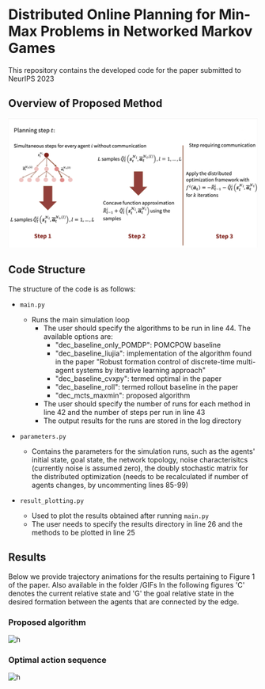 # Distributed Online Planning for Min-Max Problems in Networked Markov Games

This repository contains the developed code for the paper submitted to NeurIPS 2023

## Overview of Proposed Method
![](https://github.com/alextzik/distr_online_maxmin_markov_game/blob/main/GIFs/OverviewProposedMethod.png)

## Code Structure

The structure of the code is as follows:
* ```main.py```
  * Runs the main simulation loop
    * The user should specify the algorithms to be run in line 44. The available options are:
      * "dec_baseline_only_POMDP": POMCPOW baseline
      * "dec_baseline_liujia": implementation of the algorithm found in the paper "Robust formation control of discrete-time multi-agent
        systems by iterative learning approach"
      * "dec_baseline_cvxpy": termed optimal in the paper
      * "dec_baseline_roll": termed rollout baseline in the paper
      * "dec_mcts_maxmin": proposed algorithm
    * The user should specify the number of runs for each method in line 42 and the number of steps per run in line 43
    * The output results for the runs are stored in the log directory

* ```parameters.py```
  * Contains the parameters for the simulation runs, such as the agents' initial state, goal state, the network topology, noise characterisitcs (currently noise is assumed zero), the doubly stochastic matrix for the distributed optimization (needs to be recalculated if number of agents changes, by uncommenting lines 85-99)
* ```result_plotting.py```
  * Used to plot the results obtained after running ```main.py```
  * The user needs to specify the results directory in line 26 and the methods to be plotted in line 25

## Results

Below we provide trajectory animations for the results pertaining to Figure 1 of the paper. Also available in the folder /GIFs
In the following figures 'C' denotes the current relative state and 'G' the goal relative state in the desired formation between the agents that are connected by the edge. 
### Proposed algorithm 
![h](https://github.com/alextzik/decentralized_mcts/blob/comp_with_liu_jia/GIFs/proposed.gif)
### Optimal action sequence 
![h](https://github.com/alextzik/decentralized_mcts/blob/comp_with_liu_jia/GIFs/cvxpy.gif)










